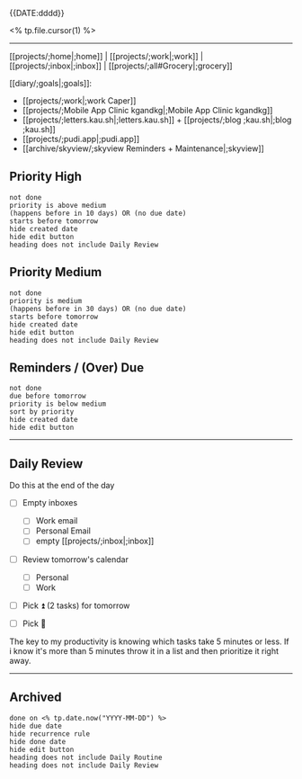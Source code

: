 {{DATE:dddd}}

<% tp.file.cursor(1) %>


---
[[projects/;home|;home]] | [[projects/;work|;work]] | [[projects/;inbox|;inbox]] | [[projects/;all#Grocery|;grocery]]

[[diary/;goals|;goals]]:
* [[projects/;work|;work Caper]]
* [[projects/;Mobile App Clinic kgandkg|;Mobile App Clinic kgandkg]]
* [[projects/;letters.kau.sh|;letters.kau.sh]]  + [[projects/;blog ;kau.sh|;blog ;kau.sh]]
* [[projects/;pudi.app|;pudi.app]]
* [[archive/skyview/;skyview Reminders + Maintenance|;skyview]]

## Priority High
```tasks
not done
priority is above medium
(happens before in 10 days) OR (no due date)
starts before tomorrow
hide created date
hide edit button
heading does not include Daily Review
```
## Priority Medium
```tasks
not done
priority is medium
(happens before in 30 days) OR (no due date)
starts before tomorrow
hide created date
hide edit button
heading does not include Daily Review
```
## Reminders / (Over) Due
```tasks
not done
due before tomorrow
priority is below medium
sort by priority
hide created date
hide edit button
```

---
## Daily Review

Do this at the end of the day 
- [ ] Empty inboxes
	- [ ] Work email
	- [ ] Personal Email
	- [ ] empty [[projects/;inbox|;inbox]] 
- [ ] Review tomorrow's calendar
	- [ ] Personal
	- [ ] Work
- [ ] Pick ⏫ (2 tasks) for tomorrow
- [ ] Pick 🔼 


The key to my productivity is knowing which tasks take 5 minutes or less. If i know it's more than 5 minutes throw it in a list and then prioritize it right away.

---
## Archived
```tasks
done on <% tp.date.now("YYYY-MM-DD") %>
hide due date
hide recurrence rule
hide done date
hide edit button
heading does not include Daily Routine
heading does not include Daily Review
```
